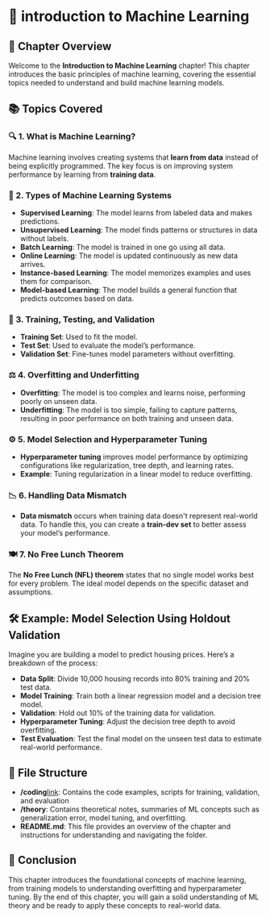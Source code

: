 # 📘 introduction to Machine Learning

## 📝 Chapter Overview
Welcome to the **Introduction to Machine Learning** chapter! This chapter introduces the basic principles of machine learning, covering the essential topics needed to understand and build machine learning models.

## 📚 Topics Covered

### 🔍 1. What is Machine Learning?
Machine learning involves creating systems that **learn from data** instead of being explicitly programmed. The key focus is on improving system performance by learning from **training data**.

### 🧠 2. Types of Machine Learning Systems
- **Supervised Learning**: The model learns from labeled data and makes predictions.
- **Unsupervised Learning**: The model finds patterns or structures in data without labels.
- **Batch Learning**: The model is trained in one go using all data.
- **Online Learning**: The model is updated continuously as new data arrives.
- **Instance-based Learning**: The model memorizes examples and uses them for comparison.
- **Model-based Learning**: The model builds a general function that predicts outcomes based on data.

### 🧪 3. Training, Testing, and Validation
- **Training Set**: Used to fit the model.
- **Test Set**: Used to evaluate the model’s performance.
- **Validation Set**: Fine-tunes model parameters without overfitting.

### ⚖️ 4. Overfitting and Underfitting
- **Overfitting**: The model is too complex and learns noise, performing poorly on unseen data.
- **Underfitting**: The model is too simple, failing to capture patterns, resulting in poor performance on both training and unseen data.

### ⚙️ 5. Model Selection and Hyperparameter Tuning
- **Hyperparameter tuning** improves model performance by optimizing configurations like regularization, tree depth, and learning rates.
- **Example**: Tuning regularization in a linear model to reduce overfitting.

### 📉 6. Handling Data Mismatch
- **Data mismatch** occurs when training data doesn't represent real-world data. To handle this, you can create a **train-dev set** to better assess your model’s performance.

### 🍽 7. No Free Lunch Theorem
The **No Free Lunch (NFL) theorem** states that no single model works best for every problem. The ideal model depends on the specific dataset and assumptions.

## 🛠 Example: Model Selection Using Holdout Validation

Imagine you are building a model to predict housing prices. Here’s a breakdown of the process:

- **Data Split**: Divide 10,000 housing records into 80% training and 20% test data.
- **Model Training**: Train both a linear regression model and a decision tree model.
- **Validation**: Hold out 10% of the training data for validation.
- **Hyperparameter Tuning**: Adjust the decision tree depth to avoid overfitting.
- **Test Evaluation**: Test the final model on the unseen test data to estimate real-world performance.

## 📂 File Structure
- **/coding**[link](https://github.com/NimraAslamkhan/MachineLearning-Guide/blob/main/What%20machine%20learning%20is%2C%20problems%20it%20solves%2C%20and%20main%20categories/introduction%20to%20ML/code_examples.ipynb): Contains the code examples, scripts for training, validation, and evaluation
- **/theory**: Contains theoretical notes, summaries of ML concepts such as generalization error, model tuning, and overfitting.
- **README.md**: This file provides an overview of the chapter and instructions for understanding and navigating the folder.

## 🏁 Conclusion
This chapter introduces the foundational concepts of machine learning, from training models to understanding overfitting and hyperparameter tuning. By the end of this chapter, you will gain a solid understanding of ML theory and be ready to apply these concepts to real-world data.
